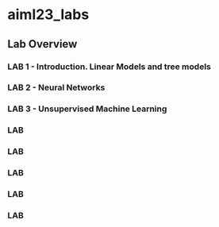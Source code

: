 # aiml23_labs

## Lab Overview

### LAB 1 - Introduction. Linear Models and tree models

### LAB 2 - Neural Networks

### LAB 3 - Unsupervised Machine Learning 

### LAB
### LAB
### LAB
### LAB
### LAB
